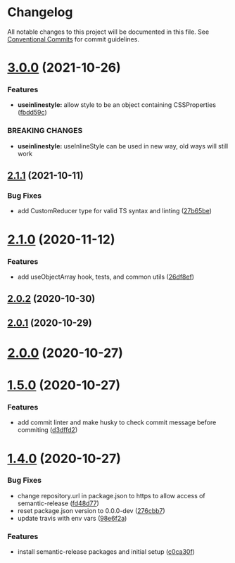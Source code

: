 # Changelog

All notable changes to this project will be documented in this file. See
[Conventional Commits](https://conventionalcommits.org) for commit guidelines.

# [3.0.0](https://github.com/stopyransky/fh-hooks/compare/v2.1.1...v3.0.0) (2021-10-26)


### Features

* **useinlinestyle:** allow style to be an object containing CSSProperties ([fbdd59c](https://github.com/stopyransky/fh-hooks/commit/fbdd59c0e75793e1de35b21c4ebc9cfeca00ecfd))


### BREAKING CHANGES

* **useinlinestyle:** useInlineStyle can be used in new way, old ways will still work

## [2.1.1](https://github.com/stopyransky/fh-hooks/compare/v2.1.0...v2.1.1) (2021-10-11)


### Bug Fixes

* add CustomReducer type for valid TS syntax and linting ([27b65be](https://github.com/stopyransky/fh-hooks/commit/27b65be9c94d61e14281f68d0792a21fdb579f29))

# [2.1.0](https://github.com/stopyransky/fh-hooks/compare/v2.0.2...v2.1.0) (2020-11-12)


### Features

* add useObjectArray hook, tests, and common utils ([26df8ef](https://github.com/stopyransky/fh-hooks/commit/26df8ef25b44a0ecee99004e603561c1f41fb931))

## [2.0.2](https://github.com/stopyransky/fh-hooks/compare/v2.0.1...v2.0.2) (2020-10-30)

## [2.0.1](https://github.com/stopyransky/fh-hooks/compare/v2.0.0...v2.0.1) (2020-10-29)

# [2.0.0](https://github.com/stopyransky/fh-hooks/compare/v1.5.0...v2.0.0) (2020-10-27)

# [1.5.0](https://github.com/stopyransky/fh-hooks/compare/v1.4.0...v1.5.0) (2020-10-27)


### Features

* add commit linter and make husky to check commit message before commiting ([d3dffd2](https://github.com/stopyransky/fh-hooks/commit/d3dffd2b5d8665e96d2c555581f294a49ed91514))

# [1.4.0](https://github.com/stopyransky/fh-hooks/compare/v1.3.9...v1.4.0) (2020-10-27)


### Bug Fixes

* change repository.url in package.json to https to allow access of semantic-release ([fd48d77](https://github.com/stopyransky/fh-hooks/commit/fd48d77f79270a0d5ec1907b1ae24d47ee943200))
* reset package.json version to 0.0.0-dev ([276cbb7](https://github.com/stopyransky/fh-hooks/commit/276cbb78b52b963c13cf686ffad1d09fef449df3))
* update travis with env vars ([98e6f2a](https://github.com/stopyransky/fh-hooks/commit/98e6f2a54878409b0fc7f1f45f91f0e715ad71af))


### Features

* install semantic-release packages and initial setup ([c0ca30f](https://github.com/stopyransky/fh-hooks/commit/c0ca30fbd84e5646045c127320c4f846e6fd52d6))
